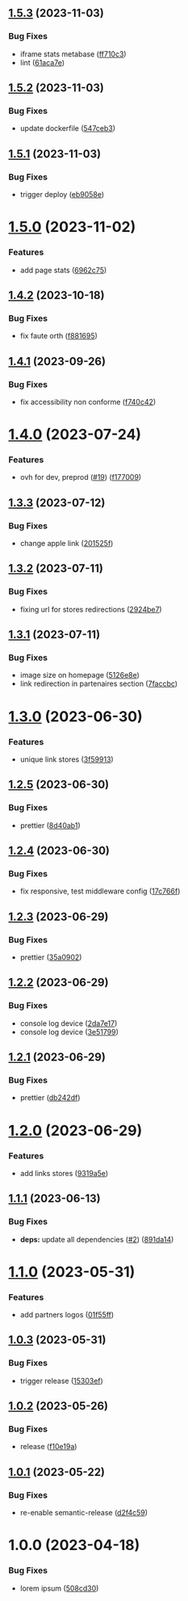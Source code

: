 ## [1.5.3](https://github.com/SocialGouv/nata-site/compare/v1.5.2...v1.5.3) (2023-11-03)


### Bug Fixes

* iframe stats metabase ([ff710c3](https://github.com/SocialGouv/nata-site/commit/ff710c39bb1f06214896940f3d031ee1ef4f64d7))
* lint ([61aca7e](https://github.com/SocialGouv/nata-site/commit/61aca7e623594cf81d17b48c578b3680d7e6a309))

## [1.5.2](https://github.com/SocialGouv/nata-site/compare/v1.5.1...v1.5.2) (2023-11-03)


### Bug Fixes

* update dockerfile ([547ceb3](https://github.com/SocialGouv/nata-site/commit/547ceb3940ec17a3218ebcc4741626f4878c867d))

## [1.5.1](https://github.com/SocialGouv/nata-site/compare/v1.5.0...v1.5.1) (2023-11-03)


### Bug Fixes

* trigger deploy ([eb9058e](https://github.com/SocialGouv/nata-site/commit/eb9058eba28c0467a83440e1cac2b1683363bbd7))

# [1.5.0](https://github.com/SocialGouv/nata-site/compare/v1.4.2...v1.5.0) (2023-11-02)


### Features

* add page stats ([6962c75](https://github.com/SocialGouv/nata-site/commit/6962c75a31027c51cd8f9079ad6d9a6e9fd2e3ed))

## [1.4.2](https://github.com/SocialGouv/nata-site/compare/v1.4.1...v1.4.2) (2023-10-18)


### Bug Fixes

* fix faute orth ([f881695](https://github.com/SocialGouv/nata-site/commit/f8816950ac68d15ea1e76bb4ffdcea46cf4f8000))

## [1.4.1](https://github.com/SocialGouv/nata-site/compare/v1.4.0...v1.4.1) (2023-09-26)


### Bug Fixes

* fix accessibility non conforme ([f740c42](https://github.com/SocialGouv/nata-site/commit/f740c421d89a24a2bc677be822046b6e02345cd5))

# [1.4.0](https://github.com/SocialGouv/nata-site/compare/v1.3.3...v1.4.0) (2023-07-24)


### Features

* ovh for dev, preprod ([#19](https://github.com/SocialGouv/nata-site/issues/19)) ([f177009](https://github.com/SocialGouv/nata-site/commit/f177009e1408f5dc8596ae2e368c7e6feed322e0))

## [1.3.3](https://github.com/SocialGouv/nata-site/compare/v1.3.2...v1.3.3) (2023-07-12)


### Bug Fixes

* change apple link ([201525f](https://github.com/SocialGouv/nata-site/commit/201525faadc076daa99933f483b6f92e5d00a4c4))

## [1.3.2](https://github.com/SocialGouv/nata-site/compare/v1.3.1...v1.3.2) (2023-07-11)


### Bug Fixes

* fixing url for stores redirections ([2924be7](https://github.com/SocialGouv/nata-site/commit/2924be7070b0c205c57db2e7764f90e6d808588a))

## [1.3.1](https://github.com/SocialGouv/nata-site/compare/v1.3.0...v1.3.1) (2023-07-11)


### Bug Fixes

* image size on homepage ([5126e8e](https://github.com/SocialGouv/nata-site/commit/5126e8ed7a499cb08010ee2eb899b3cdce5ee363))
* link redirection in partenaires section ([7faccbc](https://github.com/SocialGouv/nata-site/commit/7faccbcfef9ab84b9302e8b124a9c4ac02f1531b))

# [1.3.0](https://github.com/SocialGouv/nata-site/compare/v1.2.5...v1.3.0) (2023-06-30)


### Features

* unique link stores ([3f59913](https://github.com/SocialGouv/nata-site/commit/3f59913a47e5e5e42752f16103370902aea1b3d1))

## [1.2.5](https://github.com/SocialGouv/nata-site/compare/v1.2.4...v1.2.5) (2023-06-30)

### Bug Fixes

- prettier ([8d40ab1](https://github.com/SocialGouv/nata-site/commit/8d40ab1a7ea0bb0d5fbebff641d2614130577cbf))

## [1.2.4](https://github.com/SocialGouv/nata-site/compare/v1.2.3...v1.2.4) (2023-06-30)

### Bug Fixes

- fix responsive, test middleware config ([17c766f](https://github.com/SocialGouv/nata-site/commit/17c766fad38abf123624c3e05f932859dcad31d1))

## [1.2.3](https://github.com/SocialGouv/nata-site/compare/v1.2.2...v1.2.3) (2023-06-29)

### Bug Fixes

- prettier ([35a0902](https://github.com/SocialGouv/nata-site/commit/35a0902a3a2311b769bbd15c50e22cea9532010b))

## [1.2.2](https://github.com/SocialGouv/nata-site/compare/v1.2.1...v1.2.2) (2023-06-29)

### Bug Fixes

- console log device ([2da7e17](https://github.com/SocialGouv/nata-site/commit/2da7e17e12235f09d314879f378ff7825a5b1162))
- console log device ([3e51799](https://github.com/SocialGouv/nata-site/commit/3e51799711eef9a6fdcf26a1287c776e547412c0))

## [1.2.1](https://github.com/SocialGouv/nata-site/compare/v1.2.0...v1.2.1) (2023-06-29)

### Bug Fixes

- prettier ([db242df](https://github.com/SocialGouv/nata-site/commit/db242df12bd7c9cc937f51175c5d95c32d077343))

# [1.2.0](https://github.com/SocialGouv/nata-site/compare/v1.1.1...v1.2.0) (2023-06-29)

### Features

- add links stores ([9319a5e](https://github.com/SocialGouv/nata-site/commit/9319a5e9a5b10858d80a1b4df3a48a9a3936c840))

## [1.1.1](https://github.com/SocialGouv/nata-site/compare/v1.1.0...v1.1.1) (2023-06-13)

### Bug Fixes

- **deps:** update all dependencies ([#2](https://github.com/SocialGouv/nata-site/issues/2)) ([891da14](https://github.com/SocialGouv/nata-site/commit/891da14396c01ae2b733b27389502c41a82bcd5f))

# [1.1.0](https://github.com/SocialGouv/nata-site/compare/v1.0.3...v1.1.0) (2023-05-31)

### Features

- add partners logos ([01f55ff](https://github.com/SocialGouv/nata-site/commit/01f55ffa1f0d2bb8312ac54510e408506cc93612))

## [1.0.3](https://github.com/SocialGouv/nata-site/compare/v1.0.2...v1.0.3) (2023-05-31)

### Bug Fixes

- trigger release ([15303ef](https://github.com/SocialGouv/nata-site/commit/15303ef8a9a71c24f14c8942817b7b5fa590b1cf))

## [1.0.2](https://github.com/SocialGouv/nata-site/compare/v1.0.1...v1.0.2) (2023-05-26)

### Bug Fixes

- release ([f10e19a](https://github.com/SocialGouv/nata-site/commit/f10e19ada987d2f3cf07bfb1f2ad44655b754c26))

## [1.0.1](https://github.com/SocialGouv/nata-site/compare/v1.0.0...v1.0.1) (2023-05-22)

### Bug Fixes

- re-enable semantic-release ([d2f4c59](https://github.com/SocialGouv/nata-site/commit/d2f4c59e91a402cf1a1482074fa9933467493075))

# 1.0.0 (2023-04-18)

### Bug Fixes

- lorem ipsum ([508cd30](https://github.com/SocialGouv/nata-site/commit/508cd304dba6406653d9b9f1e1de98dc67580d8f))
